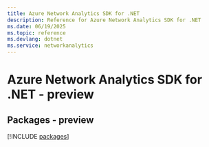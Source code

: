 ```yaml
---
title: Azure Network Analytics SDK for .NET
description: Reference for Azure Network Analytics SDK for .NET
ms.date: 06/19/2025
ms.topic: reference
ms.devlang: dotnet
ms.service: networkanalytics
---
```

# Azure Network Analytics SDK for .NET - preview
## Packages - preview
[!INCLUDE [packages](network-analytics-index.md)]